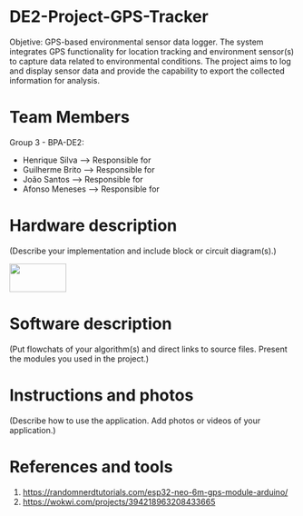 # DE2-Project-GPS-Tracker
Objetive: 
GPS-based environmental sensor data logger. The system integrates GPS functionality for location tracking and environment sensor(s) to capture data related to environmental conditions. 
The project aims to log and display sensor data and provide the capability to export the collected information for analysis.

# Team Members
Group 3 - BPA-DE2:
- Henrique Silva --> Responsible for 
- Guilherme Brito --> Responsible for 
- João Santos -->  Responsible for 
- Afonso Meneses --> Responsible for 

# Hardware description
(Describe your implementation and include block or circuit diagram(s).)

<a href="logo github"><img src="https://github.com/JoaoSantos2001/DE2-Project-GPS-Tracker)/Images/ESP32-NEO-GPS-Circuit_fritzing.png" align="middle" width="100" height="50"></a>


# Software description
(Put flowchats of your algorithm(s) and direct links to source files. Present the modules you used in the project.)

# Instructions and photos
(Describe how to use the application. Add photos or videos of your application.)

# References and tools
1. https://randomnerdtutorials.com/esp32-neo-6m-gps-module-arduino/
2. https://wokwi.com/projects/394218963208433665
